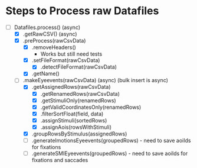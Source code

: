 # Steps to Process raw Datafiles

- [ ] Datafiles.process() (async)
  - [x] .getRawCSV() (async)
  - [x] .preProcess(rawCsvData)
    - [x] .removeHeaders()
      - Works but still need tests
    - [x] .setFileFormat(rawCsvData)
      - [x] .detectFileFormat(rawCsvData)
    - [x] .getName()
  - [ ] .makeEyeevents(rawCsvData) (async) (bulk insert is async)
    - [x] .getAssignedRows(rawCsvData)
      - [x] .getRenamedRows(rawCsvData)
      - [x] .getStimuliOnly(renamedRows)
      - [x] .getValidCoordinatesOnly(renamedRows)
      - [x] .filterSortFloat(field, data)
      - [x] .assignStimuli(sortedRows)
      - [x] .assignAois(rowsWithStimuli)
    - [x] .groupRowsByStimulus(assignedRows)
    - [ ] .generateImotionsEyeevents(groupedRows) - need to save aoiIds for fixations
    - [ ] .generateSMIEyeevents(groupedRows) - need to save aoiIds for fixations and saccades
